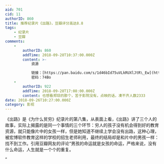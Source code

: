 ```yaml
---
aid: 701
cid: 11
authorID: 860
title: 推荐纪录片《出路》，豆瓣评分高达8.8
tags:
    - 纪录片
    - 豆瓣
comments:
    -
        authorID: 860
        addTime: 2018-09-28T10:37:00.000Z
        content: >-
            资源  

            链接：[https://pan.baidu.com/s/1d46bId75uVLkRUXlJtR\_Ew](https://pan.baidu.com/s/1d46bId75uVLkRUXlJtR_Ew)
            密码：74Bo
    -
        authorID: 922
        addTime: 2018-09-28T17:08:00.000Z
        content: 也想看郑琼的那个，苦于影院没有，点映的话，凑不齐人数2333
date: 2018-09-26T10:27:00.000Z
category: 影视
---
```


《出路》是《为什么贫穷》纪录片的第八集，从表面上看，《出路》讲了三个人的故事，实际上揭露的是同一个事情的三个环节：穷人的孩子没有机会得到好的教育资源，就只能像片中的女孩一样，但是她知道不继续上学会没有出路，这种心理，被宏博软件教育这样的学校的招生老师利用，最终的结局却是和片中的男孩一样：找不到工作。引用豆瓣网友的评论“男孩的命运就是女孩的命运，严格来说，没有什么命运，人生就是一个个的重复。

”
